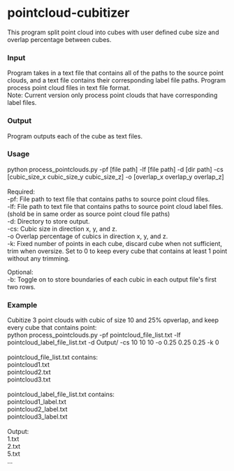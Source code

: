 # pointcloud-cubitizer

This program split point cloud into cubes with user defined cube size and overlap percentage between cubes.

### Input

Program takes in a text file that contains all of the paths to the source point clouds, and a text file contains their corresponding label file paths. Program process point cloud files in text file format.\
Note: Current version only process point clouds that have corresponding label files.

### Output

Program outputs each of the cube as text files.

### Usage

python process_pointclouds.py -pf [file path] -lf [file path] -d [dir path] -cs [cubic_size_x cubic_size_y cubic_size_z] -o [overlap_x overlap_y overlap_z]\
\
Required:\
-pf: File path to text file that contains paths to source point cloud files.\
-lf: File path to text file that contains paths to source point cloud label files. (shold be in same order as source point cloud file paths)\
-d: Directory to store output.\
-cs: Cubic size in direction x, y, and z.\
-o Overlap percentage of cubics in direction x, y, and z.\
-k: Fixed number of points in each cube, discard cube when not sufficient, trim when oversize. Set to 0 to keep every cube that contains at least 1 point without any trimming.

Optional:\
-b: Toggle on to store boundaries of each cubic in each output file's first two rows.

### Example

Cubitize 3 point clouds with cubic of size 10 and 25% opverlap, and keep every cube that contains point:\
python process_pointclouds.py -pf pointcloud_file_list.txt -lf pointcloud_label_file_list.txt -d Output/ -cs 10 10 10 -o 0.25 0.25 0.25 -k 0\
\
pointcloud_file_list.txt contains:\
pointcloud1.txt\
pointcloud2.txt\
pointcloud3.txt\
\
pointcloud_label_file_list.txt contains:\
pointcloud1_label.txt\
pointcloud2_label.txt\
pointcloud3_label.txt\
\
Output:\
1.txt\
2.txt\
5.txt\
...
